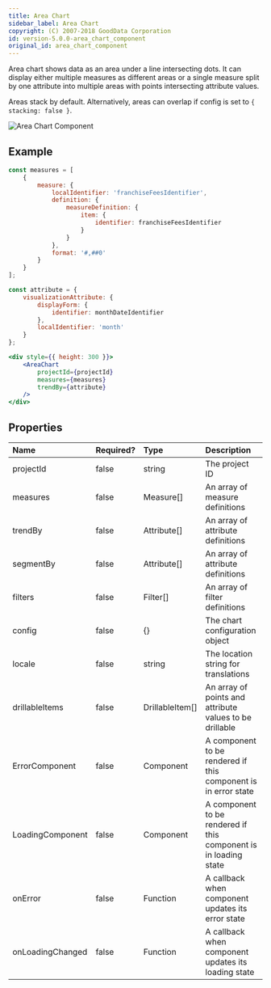 ```yaml
---
title: Area Chart
sidebar_label: Area Chart
copyright: (C) 2007-2018 GoodData Corporation
id: version-5.0.0-area_chart_component
original_id: area_chart_component
---
```


Area chart shows data as an area under a line intersecting dots. It can display either multiple measures as different areas or a single measure split by one attribute into multiple areas with points intersecting attribute values. 

Areas stack by default. Alternatively, areas can overlap if config is set to ```{ stacking: false }```.

![Area Chart Component](assets/area_chart.png "Area Chart Component")

## Example

```jsx
const measures = [
    {
        measure: {
            localIdentifier: 'franchiseFeesIdentifier',
            definition: {
                measureDefinition: {
                    item: {
                        identifier: franchiseFeesIdentifier
                    }
                }
            },
            format: '#,##0'
        }
    }
];

const attribute = {
    visualizationAttribute: {
        displayForm: {
            identifier: monthDateIdentifier
        },
        localIdentifier: 'month'
    }
};

<div style={{ height: 300 }}>
    <AreaChart
        projectId={projectId}
        measures={measures}
        trendBy={attribute}
    />
</div>
```

## Properties

| Name | Required? | Type | Description |
| :--- | :--- | :--- | :--- |
| projectId | false | string | The project ID |
| measures | false | Measure[] | An array of measure definitions |
| trendBy | false | Attribute[] | An array of attribute definitions |
| segmentBy | false | Attribute[] | An array of attribute definitions |
| filters | false | Filter[] | An array of filter definitions |
| config | false | {} | The chart configuration object |
| locale | false | string | The location string for translations |
| drillableItems | false | DrillableItem[] | An array of points and attribute values to be drillable
| ErrorComponent | false | Component | A component to be rendered if this component is in error state |
| LoadingComponent | false | Component | A component to be rendered if this component is in loading state |
| onError | false | Function | A callback when component updates its error state |
| onLoadingChanged | false | Function | A callback when component updates its loading state |

<!-- These internals are intentionally undocumented
| afterRender | false | Function | A callback after component is rendered |
| dataSource | false | DataSource class | A class that is used to resolve AFM |
| environment | false | string | An Internal property that changes behaviour in Analytical Designer and KPI Dashboards |
| height | false | number | Height of the component in pixels |
| pushData | false | Function | A callback after AFM is resolved |
-->
